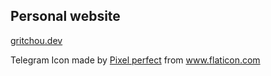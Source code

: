 ## Personal website

[gritchou.dev](https://gritchou.dev)

<div>Telegram Icon made by <a href="https://icon54.com/" title="Pixel perfect">Pixel perfect</a> from <a href="https://www.flaticon.com/" title="Flaticon">www.flaticon.com</a></div>
